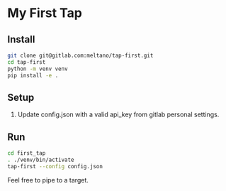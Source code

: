 # My First Tap

## Install

```bash
git clone git@gitlab.com:meltano/tap-first.git
cd tap-first
python -m venv venv
pip install -e .
```

## Setup

1. Update config.json with a valid api_key from gitlab personal settings.

## Run

```bash
cd first_tap
. ./venv/bin/activate
tap-first --config config.json
```

Feel free to pipe to a target.
